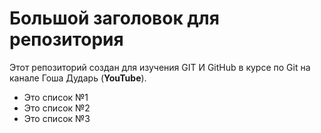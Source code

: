 # Большой заголовок для репозитория
Этот репозиторий создан для изучения GIT И GitHub в курсе по Git на канале Гоша Дударь (**YouTube**).

- Это список №1
- Это список №2
- Это список №3
